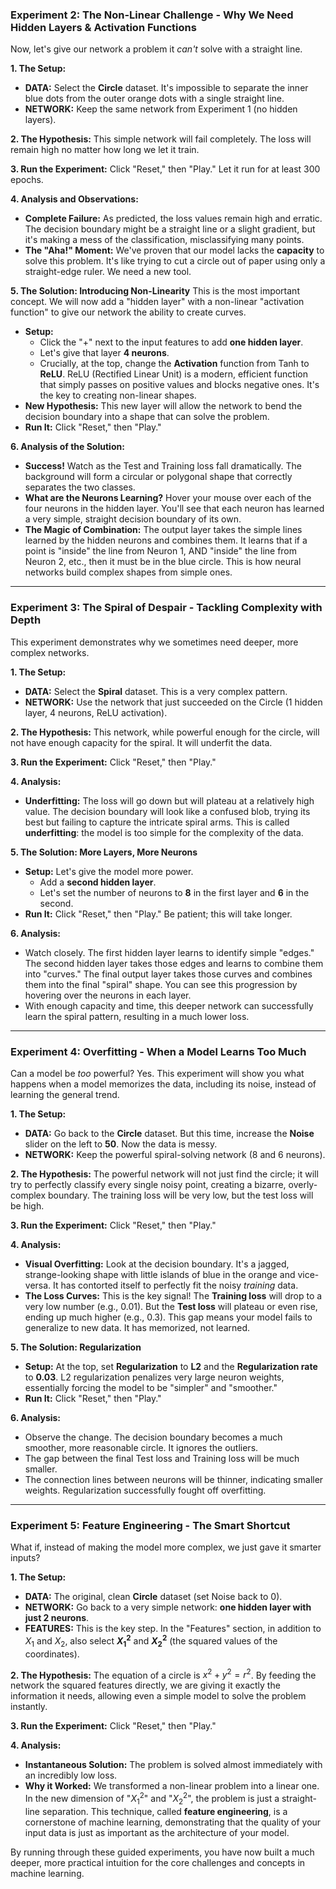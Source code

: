 
### **Experiment 2: The Non-Linear Challenge - Why We Need Hidden Layers & Activation Functions**

Now, let's give our network a problem it *can't* solve with a straight line.

**1. The Setup:**
* **DATA:** Select the **Circle** dataset. It's impossible to separate the inner blue dots from the outer orange dots with a single straight line.
* **NETWORK:** Keep the same network from Experiment 1 (no hidden layers).

**2. The Hypothesis:**
This simple network will fail completely. The loss will remain high no matter how long we let it train.

**3. Run the Experiment:**
Click "Reset," then "Play." Let it run for at least 300 epochs.

**4. Analysis and Observations:**
* **Complete Failure:** As predicted, the loss values remain high and erratic. The decision boundary might be a straight line or a slight gradient, but it's making a mess of the classification, misclassifying many points.
* **The "Aha!" Moment:** We've proven that our model lacks the **capacity** to solve this problem. It's like trying to cut a circle out of paper using only a straight-edge ruler. We need a new tool.

**5. The Solution: Introducing Non-Linearity**
This is the most important concept. We will now add a "hidden layer" with a non-linear "activation function" to give our network the ability to create curves.

* **Setup:**
    * Click the "+" next to the input features to add **one hidden layer**.
    * Let's give that layer **4 neurons**.
    * Crucially, at the top, change the **Activation** function from Tanh to **ReLU**. ReLU (Rectified Linear Unit) is a modern, efficient function that simply passes on positive values and blocks negative ones. It's the key to creating non-linear shapes.
* **New Hypothesis:** This new layer will allow the network to bend the decision boundary into a shape that can solve the problem.
* **Run It:** Click "Reset," then "Play."

**6. Analysis of the Solution:**
* **Success!** Watch as the Test and Training loss fall dramatically. The background will form a circular or polygonal shape that correctly separates the two classes.
* **What are the Neurons Learning?** Hover your mouse over each of the four neurons in the hidden layer. You'll see that each neuron has learned a very simple, straight decision boundary of its own.
* **The Magic of Combination:** The output layer takes the simple lines learned by the hidden neurons and combines them. It learns that if a point is "inside" the line from Neuron 1, AND "inside" the line from Neuron 2, etc., then it must be in the blue circle. This is how neural networks build complex shapes from simple ones.

---

### **Experiment 3: The Spiral of Despair - Tackling Complexity with Depth**

This experiment demonstrates why we sometimes need deeper, more complex networks.

**1. The Setup:**
* **DATA:** Select the **Spiral** dataset. This is a very complex pattern.
* **NETWORK:** Use the network that just succeeded on the Circle (1 hidden layer, 4 neurons, ReLU activation).

**2. The Hypothesis:**
This network, while powerful enough for the circle, will not have enough capacity for the spiral. It will underfit the data.

**3. Run the Experiment:**
Click "Reset," then "Play."

**4. Analysis:**
* **Underfitting:** The loss will go down but will plateau at a relatively high value. The decision boundary will look like a confused blob, trying its best but failing to capture the intricate spiral arms. This is called **underfitting**: the model is too simple for the complexity of the data.

**5. The Solution: More Layers, More Neurons**
* **Setup:** Let's give the model more power.
    * Add a **second hidden layer**.
    * Let's set the number of neurons to **8** in the first layer and **6** in the second.
* **Run It:** Click "Reset," then "Play." Be patient; this will take longer.

**6. Analysis:**
* Watch closely. The first hidden layer learns to identify simple "edges." The second hidden layer takes those edges and learns to combine them into "curves." The final output layer takes those curves and combines them into the final "spiral" shape. You can see this progression by hovering over the neurons in each layer.
* With enough capacity and time, this deeper network can successfully learn the spiral pattern, resulting in a much lower loss.

---

### **Experiment 4: Overfitting - When a Model Learns Too Much**

Can a model be *too* powerful? Yes. This experiment will show you what happens when a model memorizes the data, including its noise, instead of learning the general trend.

**1. The Setup:**
* **DATA:** Go back to the **Circle** dataset. But this time, increase the **Noise** slider on the left to **50**. Now the data is messy.
* **NETWORK:** Keep the powerful spiral-solving network (8 and 6 neurons).

**2. The Hypothesis:**
The powerful network will not just find the circle; it will try to perfectly classify every single noisy point, creating a bizarre, overly-complex boundary. The training loss will be very low, but the test loss will be high.

**3. Run the Experiment:**
Click "Reset," then "Play."

**4. Analysis:**
* **Visual Overfitting:** Look at the decision boundary. It's a jagged, strange-looking shape with little islands of blue in the orange and vice-versa. It has contorted itself to perfectly fit the noisy *training* data.
* **The Loss Curves:** This is the key signal! The **Training loss** will drop to a very low number (e.g., 0.01). But the **Test loss** will plateau or even rise, ending up much higher (e.g., 0.3). This gap means your model fails to generalize to new data. It has memorized, not learned.

**5. The Solution: Regularization**
* **Setup:** At the top, set **Regularization** to **L2** and the **Regularization rate** to **0.03**. L2 regularization penalizes very large neuron weights, essentially forcing the model to be "simpler" and "smoother."
* **Run It:** Click "Reset," then "Play."

**6. Analysis:**
* Observe the change. The decision boundary becomes a much smoother, more reasonable circle. It ignores the outliers.
* The gap between the final Test loss and Training loss will be much smaller.
* The connection lines between neurons will be thinner, indicating smaller weights. Regularization successfully fought off overfitting.

---

### **Experiment 5: Feature Engineering - The Smart Shortcut**

What if, instead of making the model more complex, we just gave it smarter inputs?

**1. The Setup:**
* **DATA:** The original, clean **Circle** dataset (set Noise back to 0).
* **NETWORK:** Go back to a very simple network: **one hidden layer with just 2 neurons**.
* **FEATURES:** This is the key step. In the "Features" section, in addition to $X_1$ and $X_2$, also select **$X_1^2$** and **$X_2^2$** (the squared values of the coordinates).

**2. The Hypothesis:**
The equation of a circle is $x^2 + y^2 = r^2$. By feeding the network the squared features directly, we are giving it exactly the information it needs, allowing even a simple model to solve the problem instantly.

**3. Run the Experiment:**
Click "Reset," then "Play."

**4. Analysis:**
* **Instantaneous Solution:** The problem is solved almost immediately with an incredibly low loss.
* **Why it Worked:** We transformed a non-linear problem into a linear one. In the new dimension of "$X_1^2$" and "$X_2^2$", the problem is just a straight-line separation. This technique, called **feature engineering**, is a cornerstone of machine learning, demonstrating that the quality of your input data is just as important as the architecture of your model.

By running through these guided experiments, you have now built a much deeper, more practical intuition for the core challenges and concepts in machine learning.
